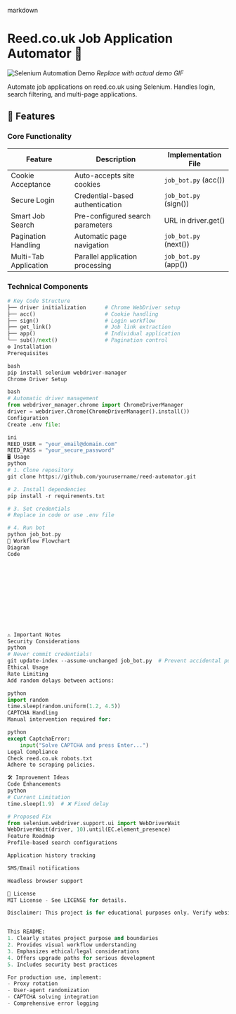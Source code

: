 markdown
# Reed.co.uk Job Application Automator 🤖

![Selenium Automation Demo](https://via.placeholder.com/800x400.png?text=Reed.co.uk+Automation+Demo) *Replace with actual demo GIF*

Automate job applications on reed.co.uk using Selenium. Handles login, search filtering, and multi-page applications.

## 🚀 Features

### Core Functionality
| Feature                | Description                          | Implementation File     |
|------------------------|--------------------------------------|-------------------------|
| Cookie Acceptance      | Auto-accepts site cookies           | `job_bot.py` (acc())    |
| Secure Login           | Credential-based authentication     | `job_bot.py` (sign())   |
| Smart Job Search       | Pre-configured search parameters     | URL in driver.get()     |
| Pagination Handling    | Automatic page navigation            | `job_bot.py` (next())   |
| Multi-Tab Application  | Parallel application processing      | `job_bot.py` (app())    |

### Technical Components
```python
# Key Code Structure
├── driver initialization      # Chrome WebDriver setup
├── acc()                      # Cookie handling
├── sign()                     # Login workflow
├── get_link()                 # Job link extraction
├── app()                      # Individual application
└── sub()/next()               # Pagination control
⚙️ Installation
Prerequisites

bash
pip install selenium webdriver-manager
Chrome Driver Setup

bash
# Automatic driver management
from webdriver_manager.chrome import ChromeDriverManager
driver = webdriver.Chrome(ChromeDriverManager().install())
Configuration
Create .env file:

ini
REED_USER = "your_email@domain.com"
REED_PASS = "your_secure_password"
🖥️ Usage
python
# 1. Clone repository
git clone https://github.com/yourusername/reed-automator.git

# 2. Install dependencies
pip install -r requirements.txt

# 3. Set credentials 
# Replace in code or use .env file

# 4. Run bot
python job_bot.py
🔄 Workflow Flowchart
Diagram
Code












⚠️ Important Notes
Security Considerations
python
# Never commit credentials!
git update-index --assume-unchanged job_bot.py  # Prevent accidental pushes
Ethical Usage
Rate Limiting
Add random delays between actions:

python
import random
time.sleep(random.uniform(1.2, 4.5))
CAPTCHA Handling
Manual intervention required for:

python
except CaptchaError:
    input("Solve CAPTCHA and press Enter...")
Legal Compliance
Check reed.co.uk robots.txt
Adhere to scraping policies.

🛠️ Improvement Ideas
Code Enhancements
python
# Current Limitation
time.sleep(1.9)  # ❌ Fixed delay

# Proposed Fix
from selenium.webdriver.support.ui import WebDriverWait
WebDriverWait(driver, 10).until(EC.element_presence)
Feature Roadmap
Profile-based search configurations

Application history tracking

SMS/Email notifications

Headless browser support

📜 License
MIT License - See LICENSE for details.

Disclaimer: This project is for educational purposes only. Verify website terms of service before use. Developers assume no liability for unauthorized automation.


This README:
1. Clearly states project purpose and boundaries
2. Provides visual workflow understanding
3. Emphasizes ethical/legal considerations
4. Offers upgrade paths for serious development
5. Includes security best practices

For production use, implement:
- Proxy rotation
- User-agent randomization
- CAPTCHA solving integration
- Comprehensive error logging
